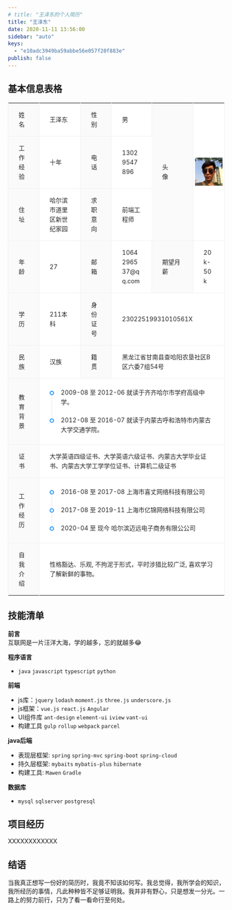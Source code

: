 ```yaml
---
# title: "王泽东的个人简历"
title: "王泽东"
date: 2020-11-11 13:56:00
sidebar: "auto"
keys:
  - "e10adc3949ba59abbe56e057f20f883e"
publish: false
---
```


## 基本信息表格
<div class="ant-descriptions ant-descriptions-bordered">
  <div class="ant-descriptions-view">
    <table>
      <tbody>
        <tr class="ant-descriptions-row">
          <th class="ant-descriptions-item-label" colspan="1">
            <span>姓名</span>
          </th>
          <td class="ant-descriptions-item-content" colspan="1">
            <span>王泽东</span>
          </td>
          <th class="ant-descriptions-item-label" colspan="1">
            <span>性别</span>
          </th>
          <td class="ant-descriptions-item-content" colspan="1">
            <span>男</span>
          </td>
          <th class="ant-descriptions-item-label" colspan="1" rowspan="3">
            <div><span style="letter-spacing: 30px;">头</span>像</div>
          </th>
          <td style="padding: 4px;" class="ant-descriptions-item-content" colspan="1" rowspan="3">
            <div style="display: flex;justify-content: center;align-items: center;">
              <img style="width: 120px;" src="./images/头像.jpg" title="二东" />
            </div>
          </td>
          <!-- <th class="ant-descriptions-item-label" colspan="1">
            <span>年龄</span>
          </th>
          <td class="ant-descriptions-item-content" colspan="1">
            <span>27</span>
          </td> -->
        </tr>
        <tr class="ant-descriptions-row">
          <th class="ant-descriptions-item-label" colspan="1">
            <span>工作经验</span>
          </th>
          <td class="ant-descriptions-item-content" colspan="1">
            <span>十年</span>
          </td>
          <th class="ant-descriptions-item-label" colspan="1">
            <span>电话</span>
          </th>
          <td class="ant-descriptions-item-content" colspan="1">
            <span>13029547896</span>
          </td>
          <!-- <th class="ant-descriptions-item-label" colspan="1">
            <span>邮箱</span>
          </th>
          <td class="ant-descriptions-item-content" colspan="1">
            <span>1064296537@qq.com</span>
          </td> -->
        </tr>
        <tr class="ant-descriptions-row">
          <th class="ant-descriptions-item-label" colspan="1">
            <span>住址</span>
          </th>
          <td class="ant-descriptions-item-content" colspan="1">
            <span>哈尔滨市道里区新世纪家园</span>
          </td>
          <th class="ant-descriptions-item-label" colspan="1">
            <span>求职意向</span>
          </th>
          <td class="ant-descriptions-item-content" colspan="1">
            <span>前端工程师</span>
          </td>
          <!-- <th class="ant-descriptions-item-label" colspan="1">
            <span>期望月薪</span>
          </th>
          <td class="ant-descriptions-item-content" colspan="1">
            <span>20k-50k</span>
          </td> -->
        </tr>
        <tr class="ant-descriptions-row">
          <th class="ant-descriptions-item-label" colspan="1">
            <span>年龄</span>
          </th>
          <td class="ant-descriptions-item-content" colspan="1">
            <span>27</span>
          </td>
          <th class="ant-descriptions-item-label" colspan="1">
            <span>邮箱</span>
          </th>
          <td class="ant-descriptions-item-content" colspan="1">
            <span>1064296537@qq.com</span>
          </td>
          <th class="ant-descriptions-item-label" colspan="1">
            <span>期望月薪</span>
          </th>
          <td class="ant-descriptions-item-content" colspan="1">
            <span>20k-50k</span>
          </td>
        </tr>
        <tr class="ant-descriptions-row">
          <th class="ant-descriptions-item-label" colspan="1">
            <span>学历</span>
          </th>
          <td class="ant-descriptions-item-content" colspan="1">
            <span>211本科</span>
          </td>
          <th class="ant-descriptions-item-label" colspan="1">
            <span>身份证号</span>
          </th>
          <td class="ant-descriptions-item-content" colspan="3">
            <span>23022519931010561X</span>
          </td>
        </tr>
        <tr class="ant-descriptions-row">
          <th class="ant-descriptions-item-label" colspan="1">
            <span>民族</span>
          </th>
          <td class="ant-descriptions-item-content" colspan="1">
            <span>汉族</span>
          </td>
          <th class="ant-descriptions-item-label" colspan="1">
            <span>籍贯</span>
          </th>
          <td class="ant-descriptions-item-content" colspan="3">
            <span>黑龙江省甘南县查哈阳农垦社区B区六委7组54号</span>
          </td>
        </tr>
        <tr class="ant-descriptions-row">
          <th class="ant-descriptions-item-label" colspan="1">
            <span>教育背景</span>
          </th>
          <td class="ant-descriptions-item-content" colspan="5">
            <ul class="ant-timeline" style="margin-top: 12px;">
              <li class="ant-timeline-item">
                <div class="ant-timeline-item-tail"></div>
                <div class="ant-timeline-item-head ant-timeline-item-head-blue"></div>
                <div class="ant-timeline-item-content">2009-08 至 2012-06 就读于齐齐哈尔市学府高级中学。</div>
              </li>
              <li class="ant-timeline-item ant-timeline-item-last">
                <div class="ant-timeline-item-tail"></div>
                <div class="ant-timeline-item-head ant-timeline-item-head-blue"></div>
                <div class="ant-timeline-item-content">2012-08 至 2016-07 就读于内蒙古呼和浩特市内蒙古大学交通学院。</div>
              </li>
            </ul>
          </td>
        </tr>
        <tr class="ant-descriptions-row">
          <th class="ant-descriptions-item-label" colspan="1">
            <span>证书</span>
          </th>
          <td class="ant-descriptions-item-content" colspan="5">
            大学英语四级证书、大学英语六级证书、内蒙古大学毕业证书、内蒙古大学工学学位证书、计算机二级证书
          </td>
        </tr>
        <tr class="ant-descriptions-row">
          <th class="ant-descriptions-item-label" colspan="1">
            <span>工作经历</span>
          </th>
          <td class="ant-descriptions-item-content" colspan="5">
            <ul class="ant-timeline" style="margin-top: 12px;">
              <li class="ant-timeline-item">
                <div class="ant-timeline-item-tail"></div>
                <div class="ant-timeline-item-head ant-timeline-item-head-blue"></div>
                <div class="ant-timeline-item-content">2016-08 至 2017-08 上海市喜丈网络科技有限公司</div>
              </li>
              <li class="ant-timeline-item">
                <div class="ant-timeline-item-tail"></div>
                <div class="ant-timeline-item-head ant-timeline-item-head-blue"></div>
                <div class="ant-timeline-item-content">2017-08 至 2019-11 上海市亿锦网络科技有限公司</div>
              </li>
              <li class="ant-timeline-item ant-timeline-item-last">
                <div class="ant-timeline-item-tail"></div>
                <div class="ant-timeline-item-head ant-timeline-item-head-blue"></div>
                <div class="ant-timeline-item-content">2020-04 至 现今 哈尔滨迈远电子商务有限公公司</div>
              </li>
            </ul>
          </td>
        </tr>
        <tr class="ant-descriptions-row">
          <th class="ant-descriptions-item-label" colspan="1">
            <span>自我介绍</span>
          </th>
          <td class="ant-descriptions-item-content" colspan="5">
            性格豁达、乐观, 不拘泥于形式，平时涉猎比较广泛, 喜欢学习了解新鲜的事物。
          </td>
        </tr>
      </tbody>
    </table>
  </div> 
</div>

## 技能清单
  **前言**<br>
    互联网是一片汪洋大海，学的越多，忘的就越多😂

  **程序语言**<br>
  - `java` `javascript` `typescript` `python`

  **前端**<br>
  - js库：`jquery` `lodash` `moment.js` `three.js` `underscore.js`
  - js框架：`vue.js` `react.js` `Angular`
  - UI组件库 `ant-design` `element-ui` `iview` `vant-ui`
  - 构建工具 `gulp` `rollup` `webpack` `parcel`

  **java后端**<br>
  - 表现层框架: `spring` `spring-mvc` `spring-boot` `spring-cloud`
  - 持久层框架: `mybaits` `mybatis-plus` `hibernate`
  - 构建工具: `Mawen` `Gradle`

  **数据库**<br>
  - `mysql` `sqlserver` `postgresql`

## 项目经历
  XXXXXXXXXXXX

## 结语
  当我真正想写一份好的简历时，我竟不知该如何写。我总觉得，我所学会的知识，我所经历的事情，凡此种种皆不足够证明我。我并非有野心，只是想发一分光。一路上的努力前行，只为了看一看命行至何处。

<!-- 正在火热更新中 -->

<style>
[class*=ant-], [class*=ant-] *, [class*=ant-] :after, [class*=ant-] :before, [class^=ant-], [class^=ant-] *, [class^=ant-] :after, [class^=ant-] :before {
    box-sizing: border-box;
}
.ant-descriptions-view table {
    table-layout: fixed;
    width: 100%;
}
.ant-descriptions-view tr:nth-child(2n) {
    background-color: #fff;
}
.ant-descriptions-view table th,
.ant-descriptions-view table td,
.ant-descriptions-view table tr {
    border: none;
}
.ant-descriptions-bordered .ant-descriptions-view>table {
    table-layout: auto;
    margin: 0;
    display: table;
    border-collapse: collapse;
}
.ant-descriptions-bordered .ant-descriptions-view {
    border: 1px solid #f0f0f0;
}
.ant-descriptions-view {
    border-radius: 2px;
    overflow: hidden;
    width: 100%;
}
.ant-descriptions-bordered .ant-descriptions-row {
    border-bottom: 1px solid #f0f0f0;
}
.ant-descriptions-bordered .ant-descriptions-item-label {
    background-color: #fafafa;
}
.ant-descriptions-bordered .ant-descriptions-item-content, .ant-descriptions-bordered .ant-descriptions-item-label {
    border-right: 1px solid #f0f0f0;
    padding: 16px 24px;
}
.ant-descriptions-item-content {
    background: #fff;
    color: rgba(0,0,0,.85);
    display: table-cell;
    flex: 1;
    font-size: 14px;
    line-height: 1.5715;
    overflow-wrap: break-word;
    word-break: break-word;
}

.ant-descriptions-item-label {
    color: rgba(0,0,0,.85);
    font-size: 14px;
    font-weight: 400;
    line-height: 1.5715;
    text-align: start;
}
.ant-descriptions-item-content {
    color: rgba(0,0,0,.85);
    display: table-cell;
    flex: 1;
    font-size: 14px;
    line-height: 1.5715;
    overflow-wrap: break-word;
    word-break: break-word;
}
.ant-descriptions-bordered .ant-descriptions-row:last-child {
    border-bottom: none;
}

.ant-descriptions-bordered .ant-descriptions-item-content:last-child, .ant-descriptions-bordered .ant-descriptions-item-label:last-child {
    border-right: none;
}

.ant-timeline {
    box-sizing: border-box;
    color: rgba(0,0,0,.85);
    font-feature-settings: "tnum";
    font-size: 14px;
    font-variant: tabular-nums;
    line-height: 1.5715;
    list-style: none;
    margin: 0;
    padding: 0;
}

.ant-timeline-item {
    font-size: 14px;
    list-style: none;
    margin: 0;
    padding-bottom: 20px;
    position: relative;
}
.ant-timeline-item-tail {
    border-left: 2px solid #f0f0f0;
    height: calc(100% - 10px);
    left: 4px;
    position: absolute;
    top: 10px;
}
.ant-timeline-item-head-blue {
    border-color: #1890ff !important;
    color: #1890ff;
}

.ant-timeline-item-head {
    background-color: #fff;
    border: 2px solid transparent;
    border-radius: 100px;
    height: 10px;
    position: absolute;
    width: 10px;
}
.ant-timeline-item-content {
    margin: 0 0 0 26px;
    position: relative;
    top: -7.001px;
    word-break: break-word;
}

.ant-timeline-item-last{
  padding-bottom: 0;
}
.ant-timeline-item-last>.ant-timeline-item-tail {
    display: none;
}
</style>

